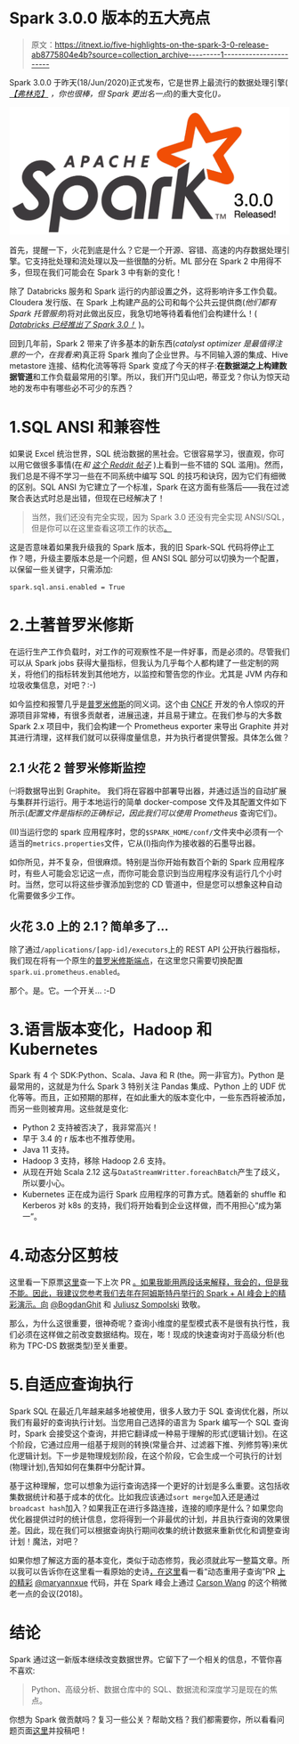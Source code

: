 # Spark 3.0.0 版本的五大亮点

> 原文：<https://itnext.io/five-highlights-on-the-spark-3-0-release-ab8775804e4b?source=collection_archive---------1----------------------->

Spark 3.0.0 于昨天(18/Jun/2020)正式发布，它是世界上最流行的数据处理引擎( [*【弗林克】*](https://flink.apache.org/) *，你也很棒，但 Spark 更出名一点*)的重大变化(*)。*

![](img/46406198ec5c40133b3293df33c087d7.png)

首先，提醒一下，火花到底是什么？它是一个开源、容错、高速的内存数据处理引擎。它支持批处理和流处理以及一些很酷的分析。ML 部分在 Spark 2 中用得不多，但现在我们可能会在 Spark 3 中有新的变化！

除了 Databricks 服务和 Spark 运行的内部设置之外，这将影响许多工作负载。Cloudera 发行版、在 Spark 上构建产品的公司和每个公共云提供商(*他们都有 Spark 托管服务*)将对此做出反应，我急切地等待着看他们会构建什么！( [*Databricks 已经推出了 Spark 3.0！*](https://databricks.com/blog/2020/06/18/introducing-apache-spark-3-0-now-available-in-databricks-runtime-7-0.html) )。

回到几年前，Spark 2 带来了许多基本的新东西(*catalyst optimizer 是最值得注意的一个，在我看来*)真正将 Spark 推向了企业世界。与不同输入源的集成、Hive metastore 连接、结构化流等等将 Spark 变成了今天的样子:**在数据湖之上构建数据管道**和工作负载最常用的引擎。所以，我们开门见山吧，蒂亚戈？你认为惊天动地的发布中有哪些必不可少的东西？

# 1.SQL ANSI 和兼容性

如果说 Excel 统治世界，SQL 统治数据的黑社会。它很容易学习，很直观，你可以用它做很多事情(在*和* [*这个 Reddit 帖子*](https://www.reddit.com/r/programminghorror/comments/2wr19u/whats_the_worst_abuse_of_sql_youve_ever_seen/) )上看到一些不错的 SQL 滥用)。然而，我们总是不得不学习一些在不同系统中编写 SQL 的技巧和诀窍，因为它们有细微的区别。SQL ANSI 为它建立了一个标准，Spark 在这方面有些落后——我在过滤聚合表达式时总是出错，但现在已经解决了！

> 当然，我们还没有完全实现，因为 Spark 3.0 还没有完全实现 ANSI/SQL，但是你可以在这里查看这项工作的状态[。](https://issues.apache.org/jira/browse/SPARK-30374)

这是否意味着如果我升级我的 Spark 版本，我的旧 Spark-SQL 代码将停止工作？嗯，升级主要版本总是一个问题，但 ANSI SQL 部分可以切换为一个配置，以保留一些关键字，只需添加:

```
spark.sql.ansi.enabled = True
```

# 2.土著普罗米修斯

在运行生产工作负载时，对工作的可观察性不是一件好事，而是必须的。尽管我们可以从 Spark jobs 获得大量指标，但我认为几乎每个人都构建了一些定制的网关，将他们的指标转发到其他地方，以监控和警告您的作业。尤其是 JVM 内存和垃圾收集信息，对吧？:-)

如今监控和报警几乎是[普罗米修斯](https://prometheus.io/)的同义词。这个由 [CNCF](https://www.cncf.io/) 开发的令人惊叹的开源项目非常棒，有很多贡献者，进展迅速，并且易于建立。在我们参与的大多数 Spark 2.x 项目中，我们会构建一个 Prometheus exporter 来导出 Graphite 并对其进行清理，这样我们就可以获得度量信息，并为执行者提供警报。具体怎么做？

## 2.1 火花 2 普罗米修斯监控

㈠将数据导出到 Graphite。
我们将在容器中部署导出器，并通过适当的自动扩展与集群并行运行。用于本地运行的简单 docker-compose 文件及其配置文件如下所示(*配置文件是指标的正确标记，因此我们可以使用 Prometheus* 查询它们)。

(II)当运行您的 spark 应用程序时，您的`$SPARK_HOME/conf/`文件夹中必须有一个适当的`metrics.properties`文件，它从(I)指向作为接收器的石墨导出器。

如你所见，并不复杂，但很麻烦。特别是当你开始有数百个新的 Spark 应用程序时，有些人可能会忘记这一点，而你可能会意识到当应用程序没有运行几个小时时。当然，您可以将这些步骤添加到您的 CD 管道中，但是您可以想象这种自动化需要做多少工作。

## 火花 3.0 上的 2.1？简单多了…

除了通过`/applications/[app-id]/executors`上的 REST API 公开执行器指标，我们现在将有一个原生的[普罗米修斯端点](https://issues.apache.org/jira/browse/SPARK-29429)，在这里您只需要切换配置`spark.ui.prometheus.enabled`。

那个。是。它。一个开关… :-D

# 3.语言版本变化，Hadoop 和 Kubernetes

Spark 有 4 个 SDK:Python、Scala、Java 和 R (the。网一非官方)。Python 是最常用的，这就是为什么 Spark 3 特别关注 Pandas 集成、Python 上的 UDF 优化等等。而且，正如预期的那样，在如此重大的版本变化中，一些东西将被添加，而另一些则被弃用。这些就是变化:

*   Python 2 支持被否决了，我非常高兴！
*   早于 3.4 的 r 版本也不推荐使用。
*   Java 11 支持。
*   Hadoop 3 支持，移除 Hadoop 2.6 支持。
*   从现在开始 Scala 2.12 这与`DataStreamWritter.foreachBatch`产生了歧义，所以要小心。
*   Kubernetes 正在成为运行 Spark 应用程序的可靠方式。随着新的 shuffle 和 Kerberos 对 k8s 的支持，我们将开始看到企业这样做，而不用担心“成为第一”。

# 4.动态分区剪枝

这里看一下原票[这里](https://issues.apache.org/jira/browse/SPARK-11150)查一下上次 PR [。如果我能用两段话来解释，我会的，但是我不能。因此，我建议您参考我们去年在阿姆斯特丹举行的 Spark + AI 峰会上的精彩演示。向](https://github.com/apache/spark/pull/25600/files) [@BogdanGhit](https://twitter.com/bogdanghit?lang=en) 和 [Juliusz Sompolski](https://databricks.com/speaker/juliusz-sompolski) 致敬。

那么，为什么这很重要，很神奇呢？查询小维度的星型模式表不是很有执行性，我们必须在这样做之前改变数据结构。现在，嘭！现成的快速查询对于高级分析(也称为 TPC-DS 数据类型)至关重要。

# 5.自适应查询执行

Spark SQL 在最近几年越来越多地被使用，很多人致力于 SQL 查询优化器，所以我们有最好的查询执行计划。当您用自己选择的语言为 Spark 编写一个 SQL 查询时，Spark 会接受这个查询，并把它翻译成一种易于理解的形式(逻辑计划)。在这个阶段，它通过应用一组基于规则的转换(常量合并、过滤器下推、列修剪等)来优化逻辑计划。下一步是物理规划阶段，在这个阶段，它会生成一个可执行的计划(物理计划),告知如何在集群中分配计算。

基于这种理解，您可以想象为运行查询选择一个更好的计划是多么重要。这包括收集数据统计和基于成本的优化。比如我应该通过`sort merge`加入还是通过`broadcast hash`加入？如果我正在进行多路连接，连接的顺序是什么？如果您向优化器提供过时的统计信息，您将得到一个非最优的计划，并且执行查询的效果很差。因此，现在我们可以根据查询执行期间收集的统计数据来重新优化和调整查询计划！魔法，对吧？

如果你想了解这方面的基本变化，类似于动态修剪，我必须就此写一整篇文章。所以我可以告诉你在这里看一看原始的史诗[，在这里](https://issues.apache.org/jira/browse/SPARK-9850)看一看“动态重用子查询”PR [上的精彩](https://github.com/apache/spark/pull/25471/files) [@maryannxue](https://twitter.com/maryannxue) 代码，并在 Spark 峰会上通过 [Carson Wang](https://databricks.com/speaker/carson-wang) 的这个稍微老一点的会议(2018)。

# 结论

Spark 通过这一新版本继续改变数据世界。它留下了一个相关的信息，不管你喜不喜欢:

> Python、高级分析、数据仓库中的 SQL、数据流和深度学习是现在的焦点。

你想为 Spark 做贡献吗？复习一些公关？帮助文档？我们都需要你，所以看看问题页面[这里](https://issues.apache.org/jira/projects/SPARK/issues/SPARK-28367?filter=allopenissues)并投稿吧！